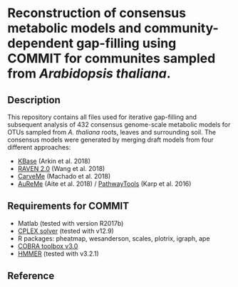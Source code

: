 # Reconstruction of consensus metabolic models and community-dependent gap-filling using COMMIT for communites sampled from _Arabidopsis thaliana_.

## Description
This repository contains all files used for iterative gap-filling and subsequent analysis
of 432 consensus genome-scale metabolic models for OTUs sampled from _A. thaliana_ roots, leaves and surrounding soil.
The consensus models were generated by merging draft models from four different approaches:
- [KBase](https://www.kbase.us/) (Arkin et al. 2018)
- [RAVEN 2.0](https://github.com/SysBioChalmers/RAVEN) (Wang et al. 2018)
- [CarveMe](https://github.com/cdanielmachado/carveme) (Machado et al. 2018)
- [AuReMe](http://aureme.genouest.org/) (Aite et al. 2018) / [PathwayTools](http://pathwaytools.com/) (Karp et al. 2016)


## Requirements for COMMIT
- Matlab (tested with version R2017b)
- [CPLEX solver](https://www.ibm.com/analytics/cplex-optimizer) (tested with v12.9)
- R packages: pheatmap, wesanderson, scales, plotrix, igraph, ape
- [COBRA toolbox v3.0](https://github.com/opencobra/cobratoolbox)
- [HMMER](http://hmmer.org/download.html) (tested with v3.2.1)

## Reference
